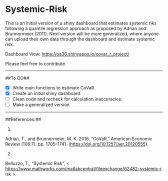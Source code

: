 # Systemic-Risk
This is an initial version of a shiny dashboard that estimates systemic riks following a quantile regression approach as proposed by Adrian and Brunnermeier (2011).
Next version will be more generalized, where anyone can upload their own data through the dashboard and estimate systemic risk.

Dashboard View: https://oa36.shinyapps.io/covar_r_project/

Please feel free to contribute.
____

##To DO##
- [x] Write main functions to estimate CoVaR.
- [x] Create an initial shiny dashboard.
- [ ] Clean code and recheck for calculation inaccuracies.
- [ ] Make a generalized version.

___

##References:##

1.
Adrian, T., and Brunnermeier, M. K. 2016. “CoVaR,” American Economic Review (106:7), pp. 1705–1741. (https://doi.org/10.1257/aer.20120555).

2.
Belluzzo, T., “Systemic Risk”, < https://www.mathworks.com/matlabcentral/fileexchange/62482-systemic-r isk >.